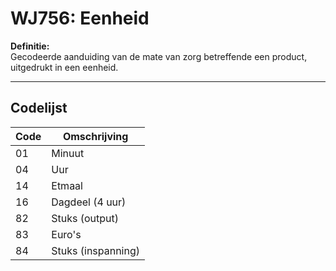 # WJ756: Eenheid

**Definitie:**  
Gecodeerde aanduiding van de mate van zorg betreffende een product, uitgedrukt in een eenheid.

---

## Codelijst

| Code | Omschrijving |
|------|--------------|
| 01 | Minuut |
| 04 | Uur |
| 14 | Etmaal |
| 16 | Dagdeel (4 uur) |
| 82 | Stuks (output) |
| 83 | Euro's |
| 84 | Stuks (inspanning) |
